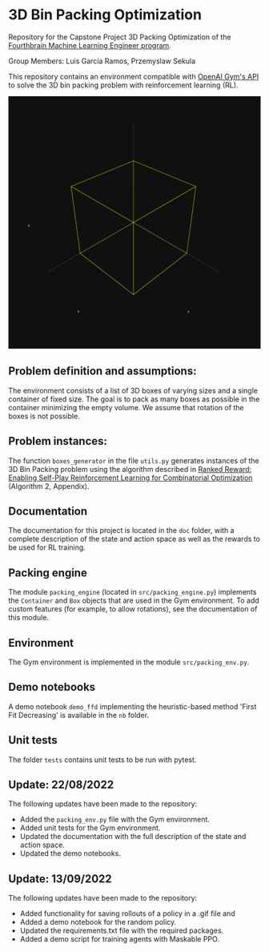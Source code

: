 # 3D Bin Packing Optimization

Repository for the Capstone Project 3D Packing Optimization of the [Fourthbrain Machine Learning Engineer program](https://www.fourthbrain.ai/machine-learning-engineer).

Group Members: Luis García Ramos, Przemyslaw Sekula

This repository contains an environment compatible with [OpenAI Gym's API](https://github.com/openai/gym) to solve the 
3D bin packing problem with reinforcement learning (RL).


![Alt text](gifs/random_rollout2.gif?raw=true "A random packing agent in the environment")

## Problem definition and assumptions:
The environment consists of a list of 3D boxes of varying sizes and a single container of fixed size. The goal is to pack
as many boxes as possible in the container minimizing the empty volume. We assume that rotation of the boxes is 
not possible.

##  Problem instances: 
The function `boxes_generator` in the file `utils.py` generates instances of the 3D Bin Packing problem using the 
algorithm described in [Ranked Reward: Enabling Self-Play Reinforcement Learning for Combinatorial Optimization](https://arxiv.org/pdf/1807.01672.pdf)
(Algorithm 2, Appendix).

## Documentation
The documentation for this project is located in the `doc` folder, with a complete description of the state and 
action space as well as the rewards to be used for RL training.

## Packing engine
The module `packing_engine` (located in `src/packing_engine.py`) implements the `Container` and `Box` objects that are 
used in the Gym environment. To add custom features (for example, to allow rotations), see the documentation of this module.

## Environment
The Gym environment is implemented in the module `src/packing_env.py`.

## Demo notebooks
A demo notebook `demo_ffd` implementing the heuristic-based method 'First Fit Decreasing' is available in the `nb` 
folder.

## Unit tests
The folder `tests` contains unit tests to be run with pytest.

## Update: 22/08/2022
The following updates have been made to the repository:
- Added the `packing_env.py` file with the Gym environment.
- Added unit tests for the Gym environment.
- Updated the documentation with the full description of the state and action space.
- Updated the demo notebooks.

## Update: 13/09/2022
The following updates have been made to the repository:
- Added functionality for saving rollouts of a policy in a .gif file and
- Added a demo notebook for the random policy.
- Updated the requirements.txt file with the required packages.
- Added a demo script for training agents with Maskable PPO. 
